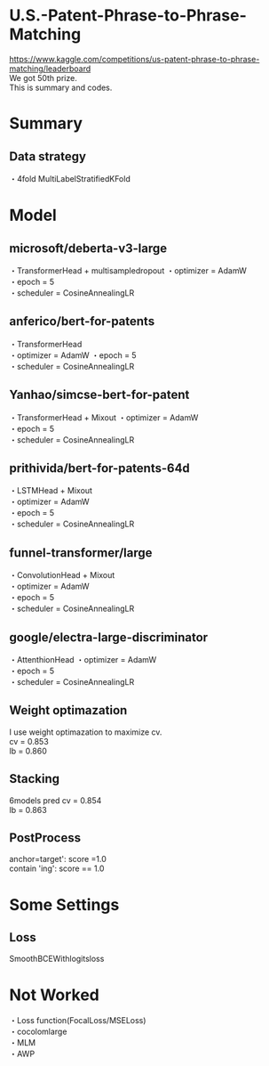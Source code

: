 # U.S.-Patent-Phrase-to-Phrase-Matching

https://www.kaggle.com/competitions/us-patent-phrase-to-phrase-matching/leaderboard  
We got 50th prize.  
This is summary and codes.

# Summary

## Data strategy
・4fold MultiLabelStratifiedKFold  

# Model
## microsoft/deberta-v3-large
・TransformerHead + multisampledropout
・optimizer = AdamW  
・epoch = 5  
・scheduler = CosineAnnealingLR  

## anferico/bert-for-patents
・TransformerHead  
・optimizer = AdamW 
・epoch = 5    
・scheduler = CosineAnnealingLR  

## Yanhao/simcse-bert-for-patent  
・TransformerHead + Mixout
・optimizer = AdamW  
・epoch = 5    
・scheduler = CosineAnnealingLR  

## prithivida/bert-for-patents-64d    
・LSTMHead + Mixout  
・optimizer = AdamW  
・epoch = 5    
・scheduler = CosineAnnealingLR

## funnel-transformer/large   
・ConvolutionHead + Mixout  
・optimizer = AdamW  
・epoch = 5    
・scheduler = CosineAnnealingLR

## google/electra-large-discriminator    
・AttenthionHead 
・optimizer = AdamW  
・epoch = 5    
・scheduler = CosineAnnealingLR

## Weight optimazation 
I use weight optimazation to maximize cv.  
 cv = 0.853  
 lb = 0.860
 
## Stacking 
6models pred 
 cv = 0.854  
 lb = 0.863

## PostProcess
anchor=target': score =1.0  
contain 'ing': score == 1.0  

# Some Settings 

## Loss
SmoothBCEWithlogitsloss  

# Not Worked
・Loss function(FocalLoss/MSELoss)   
・cocolomlarge  
・MLM  
・AWP
